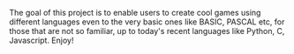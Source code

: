 The goal of this project is to enable users to create cool games using different languages even to the very basic ones like BASIC, PASCAL etc, for those that are not so familiar, up to today's recent languages like Python, C, Javascript. Enjoy!
